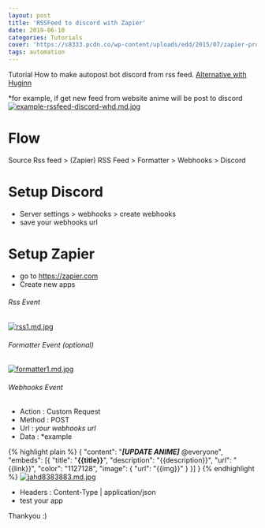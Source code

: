 ```yaml
---
layout: post
title: 'RSSFeed to discord with Zapier'
date: 2019-06-10
categories: Tutorials
cover: 'https://s8333.pcdn.co/wp-content/uploads/edd/2015/07/zapier-product-image.png'
tags: automation
---
```


Tutorial How to make autopost bot discord from rss feed. [Alternative with Huginn](https://github.com/rokhimin/rssfeed-to-discord-with-huginn)

*for example, if get new feed from website anime will be post to discord
[![example-rssfeed-discord-whd.md.jpg](https://s3.gifyu.com/images/example-rssfeed-discord-whd.md.jpg)](https://gifyu.com/image/EcKY)

# Flow
 Source Rss feed > (Zapier) RSS Feed > Formatter > Webhooks > Discord

# Setup Discord
- Server settings > webhooks > create webhooks
- save your webhooks url

# Setup Zapier
- go to https://zapier.com
- Create new apps

###### Rss Event
[![rss1.md.jpg](https://s3.gifyu.com/images/rss1.md.jpg)](https://gifyu.com/image/EcNu)

###### Formatter Event (optional)
[![formatter1.md.jpg](https://s3.gifyu.com/images/formatter1.md.jpg)](https://gifyu.com/image/EcNW)

###### Webhooks Event
- Action : Custom Request
- Method : POST
- Url : *your webhooks url*
- Data :  *example

{% highlight plain %}
{
  "content": "***[UPDATE ANIME]*** @everyone",
  "embeds": [{
    "title": "__**{{title}}**__",
        "description": "{{description}}",
        "url": "{{link}}",
        "color": "1127128",
        "image": {
          "url": "{{img}}"
          }
  }]
}
{% endhighlight %}
[![jahd8383883.md.jpg](https://s3.gifyu.com/images/jahd8383883.md.jpg)](https://gifyu.com/image/EcNa)
- Headers : Content-Type | application/json
- test your app


Thankyou :)



